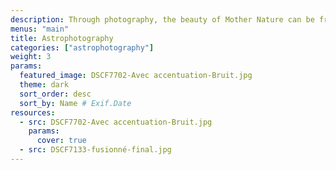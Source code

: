 ```yaml
---
description: Through photography, the beauty of Mother Nature can be frozen in time. This category celebrates the magic of our planet and beyond — from the immensity of the great outdoors, to miraculous moments in your own backyard.
menus: "main"
title: Astrophotography
categories: ["astrophotography"]
weight: 3
params:
  featured_image: DSCF7702-Avec accentuation-Bruit.jpg
  theme: dark
  sort_order: desc
  sort_by: Name # Exif.Date
resources:
  - src: DSCF7702-Avec accentuation-Bruit.jpg
    params:
      cover: true
  - src: DSCF7133-fusionné-final.jpg
---
```

